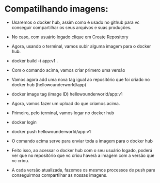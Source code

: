 # Compatilhando imagens:
- Usaremos o docker hub, assim como é usado no github para vc conseguir compartilhar os seus arquivos e suas produções.

- No caso, com usuário logado clique em Create Repository

- Agora, usando o terminal, vamos subir alguma imagem para o docker hub.

- docker build -t app:v1 .

- Com o comando acima, vamos criar primero uma versão

- Vamos agora add uma nova tag igual ao repositório que foi criado no docker hub (hellowounderworld/app)

- docker image tag (image ID) hellowounderworld/app:v1

- Agora, vamos fazer um upload do que criamos acima.

- Primeiro, pelo terminal, vamos logar no docker hub

- docker login

- docker push hellowounderworld/app:v1 

- O comando acima serve para enviar toda a imagem para o docker hub

- Feito isso, ao acessar o docker hub com o seu usuário logado, poderá ver que no repositório que vc criou haverá a imagem com a versão que vc criou.

- A cada versão atualizada, fazemos os mesmos processos de push para conseguirmos compartilhar as nossas imagens.